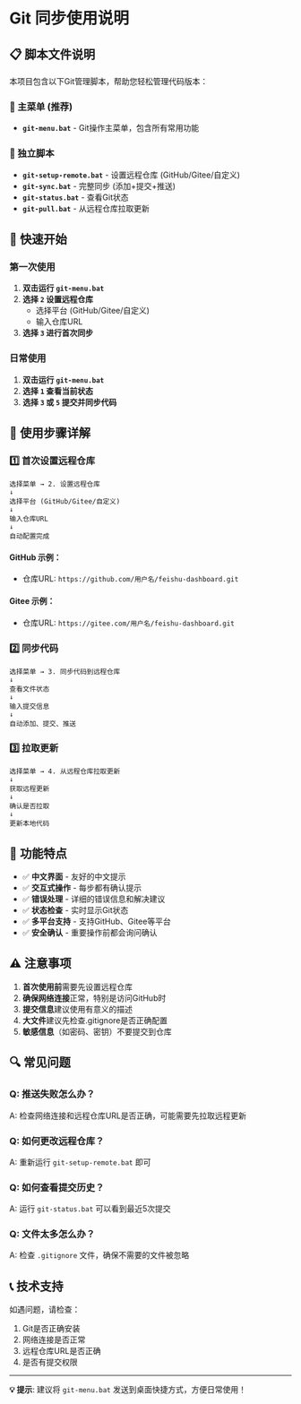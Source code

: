 # Git 同步使用说明

## 📋 脚本文件说明

本项目包含以下Git管理脚本，帮助您轻松管理代码版本：

### 🎯 主菜单 (推荐)
- **`git-menu.bat`** - Git操作主菜单，包含所有常用功能

### 🔧 独立脚本
- **`git-setup-remote.bat`** - 设置远程仓库 (GitHub/Gitee/自定义)
- **`git-sync.bat`** - 完整同步 (添加+提交+推送)
- **`git-status.bat`** - 查看Git状态
- **`git-pull.bat`** - 从远程仓库拉取更新

## 🚀 快速开始

### 第一次使用

1. **双击运行 `git-menu.bat`**
2. **选择 `2` 设置远程仓库**
   - 选择平台 (GitHub/Gitee/自定义)
   - 输入仓库URL
3. **选择 `3` 进行首次同步**

### 日常使用

1. **双击运行 `git-menu.bat`**
2. **选择 `1` 查看当前状态**
3. **选择 `3` 或 `5` 提交并同步代码**

## 📝 使用步骤详解

### 1️⃣ 首次设置远程仓库

```
选择菜单 → 2. 设置远程仓库
↓
选择平台 (GitHub/Gitee/自定义)
↓
输入仓库URL
↓
自动配置完成
```

#### GitHub 示例：
- 仓库URL: `https://github.com/用户名/feishu-dashboard.git`

#### Gitee 示例：
- 仓库URL: `https://gitee.com/用户名/feishu-dashboard.git`

### 2️⃣ 同步代码

```
选择菜单 → 3. 同步代码到远程仓库
↓
查看文件状态
↓
输入提交信息
↓
自动添加、提交、推送
```

### 3️⃣ 拉取更新

```
选择菜单 → 4. 从远程仓库拉取更新
↓
获取远程更新
↓
确认是否拉取
↓
更新本地代码
```

## 🎨 功能特点

- ✅ **中文界面** - 友好的中文提示
- ✅ **交互式操作** - 每步都有确认提示
- ✅ **错误处理** - 详细的错误信息和解决建议
- ✅ **状态检查** - 实时显示Git状态
- ✅ **多平台支持** - 支持GitHub、Gitee等平台
- ✅ **安全确认** - 重要操作前都会询问确认

## ⚠️ 注意事项

1. **首次使用前**需要先设置远程仓库
2. **确保网络连接**正常，特别是访问GitHub时
3. **提交信息**建议使用有意义的描述
4. **大文件**建议先检查.gitignore是否正确配置
5. **敏感信息**（如密码、密钥）不要提交到仓库

## 🔍 常见问题

### Q: 推送失败怎么办？
A: 检查网络连接和远程仓库URL是否正确，可能需要先拉取远程更新

### Q: 如何更改远程仓库？
A: 重新运行 `git-setup-remote.bat` 即可

### Q: 如何查看提交历史？
A: 运行 `git-status.bat` 可以看到最近5次提交

### Q: 文件太多怎么办？
A: 检查 `.gitignore` 文件，确保不需要的文件被忽略

## 📞 技术支持

如遇问题，请检查：
1. Git是否正确安装
2. 网络连接是否正常
3. 远程仓库URL是否正确
4. 是否有提交权限

---

**💡 提示**: 建议将 `git-menu.bat` 发送到桌面快捷方式，方便日常使用！
